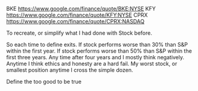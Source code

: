 BKE https://www.google.com/finance/quote/BKE:NYSE
KFY https://www.google.com/finance/quote/KFY:NYSE
CPRX https://www.google.com/finance/quote/CPRX:NASDAQ

To recreate, or simplify what I had done with Stock before.

So each time to define exits.
If stock performs worse than 30% than S&P within the first year.
If stock performs worse than 50% than S&P within the first three years.
Any time after four years and I mostly think negatively.
Anytime I think ethics and honesty are a hard fail.
My worst stock, or smallest position anytime I cross the simple dozen.

Define the too good to be true